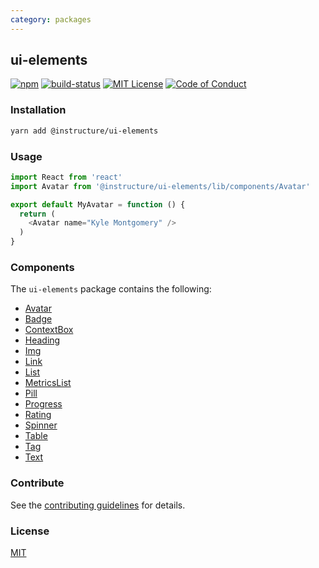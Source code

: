 ```yaml
---
category: packages
---
```


## ui-elements

[![npm][npm]][npm-url]
[![build-status][build-status]][build-status-url]
[![MIT License][license-badge]][LICENSE]
[![Code of Conduct][coc-badge]][coc]


### Installation

```sh
yarn add @instructure/ui-elements
```

### Usage

```js
import React from 'react'
import Avatar from '@instructure/ui-elements/lib/components/Avatar'

export default MyAvatar = function () {
  return (
    <Avatar name="Kyle Montgomery" />
  )
}
```

### Components
The `ui-elements` package contains the following:
- [Avatar](#Avatar)
- [Badge](#Badge)
- [ContextBox](#ContextBox)
- [Heading](#Heading)
- [Img](#Img)
- [Link](#Link)
- [List](#List)
- [MetricsList](#MetricsList)
- [Pill](#Pill)
- [Progress](#Progress)
- [Rating](#Rating)
- [Spinner](#Spinner)
- [Table](#Table)
- [Tag](#Tag)
- [Text](#Text)

### Contribute

See the [contributing guidelines](#contributing) for details.

### License

[MIT](LICENSE)

[npm]: https://img.shields.io/npm/v/@instructure/ui-elements.svg
[npm-url]: https://npmjs.com/package/@instructure/ui-elements

[build-status]: https://travis-ci.org/instructure/instructure-ui.svg?branch=master
[build-status-url]: https://travis-ci.org/instructure/instructure-ui "Travis CI"

[license-badge]: https://img.shields.io/npm/l/instructure-ui.svg?style=flat-square
[license]: https://github.com/instructure/instructure-ui/blob/master/LICENSE

[coc-badge]: https://img.shields.io/badge/code%20of-conduct-ff69b4.svg?style=flat-square
[coc]: https://github.com/instructure/instructure-ui/blob/master/CODE_OF_CONDUCT.md
